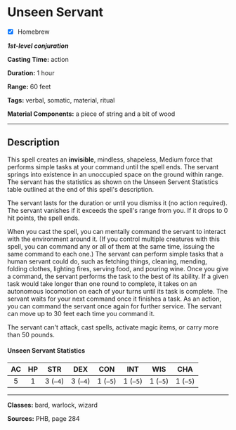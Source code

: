 # Unseen Servant

- [x] Homebrew

***1st-level conjuration***

**Casting Time:** action

**Duration:** 1 hour

**Range:** 60 feet

**Tags:** verbal, somatic, material, ritual

**Material Components:** a piece of string and a bit of wood

---

## Description
This spell creates an **invisible**, mindless, shapeless, Medium force that performs simple tasks at your command until the spell ends.
The servant springs into existence in an unoccupied space on the ground within range.
The servant has the statistics as shown on the Unseen Servent Statistics table outlined at the end of this spell's description.

The servant lasts for the duration or until you dismiss it (no action required).
The servant vanishes if it exceeds the spell's range from you.
If it drops to 0 hit points, the spell ends.

When you cast the spell, you can mentally command the servant to interact with the environment around it. (If you control multiple creatures with this spell, you can command any or all of them at the same time, issuing the same command to each one.) The servant can perform simple tasks that a human servant could do, such as fetching things, cleaning, mending, folding clothes, lighting fires, serving food, and pouring wine.
Once you give a command, the servant performs the task to the best of its ability.
If a given task would take longer than one round to complete, it takes on an autonomous locomotion on each of your turns until its task is complete.
The servant waits for your next command once it finishes a task.
As an action, you can command the servant once again for further service.
The servant can move up to 30 feet each time you command it.

The servant can't attack, cast spells, activate magic items, or carry more than 50 pounds.

#### Unseen Servant Statistics
| AC | HP | STR      | DEX      | CON      | INT      | WIS      | CHA      |
|:--:|:--:|:--------:|:--------:|:--------:|:--------:|:--------:|:--------:|
| 5  | 1  | 3 (`–4`) | 3 (`–4`) | 1 (`–5`) | 1 (`–5`) | 1 (`–5`) | 1 (`–5`) |

---

**Classes:** bard, warlock, wizard

**Sources:** PHB, page 284

<!-- QA Pass Needed -->

